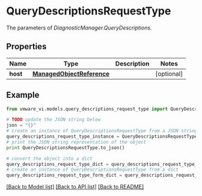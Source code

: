 # QueryDescriptionsRequestType

The parameters of *DiagnosticManager.QueryDescriptions*. 

## Properties
Name | Type | Description | Notes
------------ | ------------- | ------------- | -------------
**host** | [**ManagedObjectReference**](ManagedObjectReference.md) |  | [optional] 

## Example

```python
from vmware_vi.models.query_descriptions_request_type import QueryDescriptionsRequestType

# TODO update the JSON string below
json = "{}"
# create an instance of QueryDescriptionsRequestType from a JSON string
query_descriptions_request_type_instance = QueryDescriptionsRequestType.from_json(json)
# print the JSON string representation of the object
print QueryDescriptionsRequestType.to_json()

# convert the object into a dict
query_descriptions_request_type_dict = query_descriptions_request_type_instance.to_dict()
# create an instance of QueryDescriptionsRequestType from a dict
query_descriptions_request_type_form_dict = query_descriptions_request_type.from_dict(query_descriptions_request_type_dict)
```
[[Back to Model list]](../README.md#documentation-for-models) [[Back to API list]](../README.md#documentation-for-api-endpoints) [[Back to README]](../README.md)


